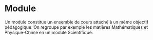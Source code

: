 
# Module

Un module constitue un ensemble de cours attaché à un même objectif pédagogique.
On regroupe par exemple les matières Mathématiques et Physique-Chime en un module Scientifique.
